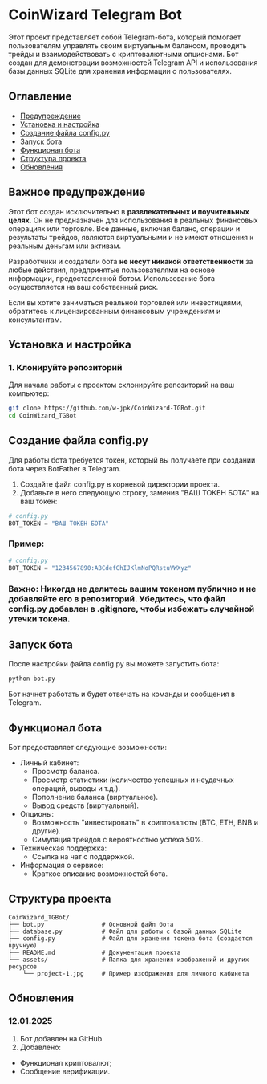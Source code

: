 # CoinWizard Telegram Bot

Этот проект представляет собой Telegram-бота, который помогает пользователям управлять своим виртуальным балансом, проводить трейды и взаимодействовать с криптовалютными опционами. Бот создан для демонстрации возможностей Telegram API и использования базы данных SQLite для хранения информации о пользователях.

## Оглавление

- [Предупреждение](#важное-предупреждение)
- [Установка и настройка](#установка-и-настройка)
- [Создание файла config.py](#создание-файла-configpy)
- [Запуск бота](#запуск-бота)
- [Функционал бота](#функционал-бота)
- [Структура проекта](#структура-проекта)
- [Обновления](#обноваления)

## Важное предупреждение

Этот бот создан исключительно в **развлекательных и поучительных целях**. Он не предназначен для использования в реальных финансовых операциях или торговле. Все данные, включая баланс, операции и результаты трейдов, являются виртуальными и не имеют отношения к реальным деньгам или активам.

Разработчики и создатели бота **не несут никакой ответственности** за любые действия, предпринятые пользователями на основе информации, предоставленной ботом. Использование бота осуществляется на ваш собственный риск.

Если вы хотите заниматься реальной торговлей или инвестициями, обратитесь к лицензированным финансовым учреждениям и консультантам.

## Установка и настройка

### 1. Клонируйте репозиторий

Для начала работы с проектом склонируйте репозиторий на ваш компьютер:

```bash
git clone https://github.com/w-jpk/CoinWizard-TGBot.git
cd CoinWizard_TGBot
```

## Создание файла config.py

Для работы бота требуется токен, который вы получаете при создании бота через BotFather в Telegram.

1. Создайте файл config.py в корневой директории проекта.
2. Добавьте в него следующую строку, заменив "ВАШ ТОКЕН БОТА" на ваш токен:

```python
# config.py
BOT_TOKEN = "ВАШ ТОКЕН БОТА"
```

### Пример:

```python
# config.py
BOT_TOKEN = "1234567890:ABCdefGhIJKlmNoPQRstuVWXyz"
```

### Важно: Никогда не делитесь вашим токеном публично и не добавляйте его в репозиторий. Убедитесь, что файл config.py добавлен в .gitignore, чтобы избежать случайной утечки токена.

## Запуск бота

После настройки файла config.py вы можете запустить бота:

```bash
python bot.py
```

Бот начнет работать и будет отвечать на команды и сообщения в Telegram.

## Функционал бота

Бот предоставляет следующие возможности:

- Личный кабинет:
  - Просмотр баланса.
  - Просмотр статистики (количество успешных и неудачных операций, выводы и т.д.).
  - Пополнение баланса (виртуальное).
  - Вывод средств (виртуальный).
- Опционы:
  - Возможность "инвестировать" в криптовалюты (BTC, ETH, BNB и другие).
  - Симуляция трейдов с вероятностью успеха 50%.
- Техническая поддержка:
  - Ссылка на чат с поддержкой.
- Информация о сервисе:
  - Краткое описание возможностей бота.

## Структура проекта

```plaintext
CoinWizard_TGBot/
├── bot.py                # Основной файл бота
├── database.py           # Файл для работы с базой данных SQLite
├── config.py             # Файл для хранения токена бота (создается вручную)
├── README.md             # Документация проекта
└── assets/               # Папка для хранения изображений и других ресурсов
    └── project-1.jpg     # Пример изображения для личного кабинета
```

## Обновления

### 12.01.2025

1. Бот добавлен на GitHub
2. Добавлено:
  - Функционал криптовалют;
  - Сообщение верификации.

